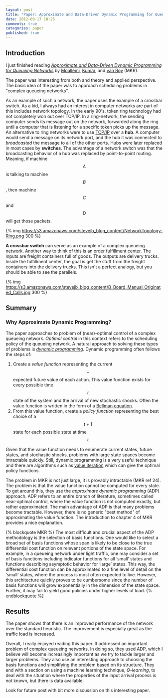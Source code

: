 ```yaml
---
layout: post
title: "Paper: Approximate and Data-Driven Dynamic Programming for Queueing Networks"
date: 2012-09-17 18:26
comments: true
categories: paper
published: true
---
```


## Introduction ##

I just finished reading [*Approximate and Data-Driven Dynamic Programming for Queueing Networks*](http://www.stanford.edu/~bvr/psfiles/adp-queueing.pdf) by [Moallemi](http://moallemi.com/ciamac/), [Kumar](https://www.chicagobooth.edu/faculty/bio.aspx?person_id=26619906048), and [van Roy](http://www.stanford.edu/~bvr/) (MKR).

The paper was interesting from both and theory and applied perspective. The basic idea of the paper was to approach scheduling problems in "complex queueing networks". 

As an example of such a network, the paper uses the example of a crossbar switch. As a kid, I always had an interest in computer networks are part of this includes network topology. In the early 90's, token ring technology had not completely won out over TCP/IP. In a ring-network, the sending computer sends its message out on the network, forwarded along the ring until a computer that is listening for a specific token picks up the message. An alternative to ring networks were to use [TCP/IP](http://en.wikipedia.org/wiki/Internet_protocol_suite) over a **hub**. A computer would send a message on its network port, and the hub it was connected to *broadcasted* the message to all of the other ports. Hubs were later replaced in most cases by **switches**. The advantage of a network switch was that the broadcasting behavior of a hub was replaced by point-to-point routing. Meaning, if machine $$A$$ is talking to machine $$B$$, then machine $$C$$ and $$D$$ will get those packets.

{% img https://s3.amazonaws.com/stevejb_blog_content/NetworkTopology-Ring.png 300 %}

**A crossbar switch** can serve as an example of a complex queueing network. Another way to think of this is an order fulfillment center. The inputs are freight containers full of goods. The outputs are delivery trucks. Inside the fulfillment center, the goal is get the stuff from the freight containers into the delivery trucks. This isn't a perfect analogy, but you should be able to see the parallels.

{% img https://s3.amazonaws.com/stevejb_blog_content/B_Board_Manual_Originated_Calls.jpg 300 %}

<!-- ## Terminology ## -->

<!-- This section has defines some terminology that will useful in the next section -->

<!-- + Optimal Control - *controlling* an intertemporal process, often in the face of uncertainty, such that an objective function is minimized among the set of all possible control strategies -->
<!-- + Markov Decision Process - (from [wikipedia](http://en.wikipedia.org/wiki/Markov_decision_process)) named after Andrey Markov, provide a mathematical framework for modeling decision making in situations where outcomes are partly random and partly under the control of a decision maker -->
<!-- + TD-learning -->
<!-- + Dynamic Programming -->
<!-- + Approximate Dynamic Programming -->
<!-- + Differential Cost Function -->

## Summary ##


### Why Approximate Dynamic Programming? ###
The paper approaches to problem of (near)-optimal control of a complex queueing network. *Optimal control* in this context refers to the scheduling policy of the queueing network. A natural approach to solving these types of problems is [*dynamic programming*](http://en.wikipedia.org/wiki/Dynamic_programming). Dynamic programming often follows the steps of:

1. Create a *value function* representing the current $$+$$ expected future value of each action. This value function exists for every possible time $$t$$ state of the system and the arrival of new stochastic shocks. Often the value function is written in the form of a [Bellman equation](http://en.wikipedia.org/wiki/Bellman_equation).
2. From this value function, create a *policy function* representing the best choice of a $$t+1$$ state for each possible state at time $$t$$

Given that the value function needs to enumerate current states, future states, and stochastic shocks, problems with large state spaces become intractable quickly. Still, dynamic programming is a very useful technique and there are algorithms such as [value iteration](http://johnstachurski.net/lectures/fvi_rpd.html) which can give the optimal policy functions. 

The problem in MKR is not just large, it is provably intractable (MKR ref 24). The problem is that the value function cannot be computed for every state. To get around this, they use the *approximate dynamic programming* (ADP) approach. ADP refers to an entire branch of literature, sometimes called near-optimal control, where the value function is not computed exactly, but rather approximated. The main advantage of ADP is that many problems become tractable. However, there is no generic "best method" of approximating the value function. The introduction to chapter 4 of MKR provides a nice explanation.


{% blockquote MKR %}
The most difficult and crucial aspect of the ADP methodology is the selection of basis functions. One would like to select a broad set of basis functions whose span is likely to be close to the true differential cost function on relevant portions of the state space. For example, in a queueing network under light traffic, one may consider a set of basis functions including indicator functions for all ‘small’ states and functions describing asymptotic behavior for ‘large’ states. This way, the differential cost function can be approximated to a fine level of detail on the ‘small’ states, where the process is most often expected to live. However, this architecture quickly proves to be cumbersome since the number of basis functions will grow exponentially in the dimension of the state space. Further, it may fail to yield good policies under higher levels of load.
{% endblockquote %}

## Results ##
The paper shows that there is an improved performance of the network over the standard heuristic. The improvement is especially great as the traffic load is increased. 

Overall, I really enjoyed reading this paper. It addressed an important problem of complex queueing networks. In doing so, they used ADP, which I believe will become increasingly important as we try to tackle larger and larger problems. They also use an interesting approach to choosing the basis functions and simplifying the problem based on its structure. They end with a section on using a machine learning technique, *Q-learning*, to deal with the situation where the properties of the input arrival process is not known, but there is data available. 

Look for future post with bit more discussion on this interesting paper.



